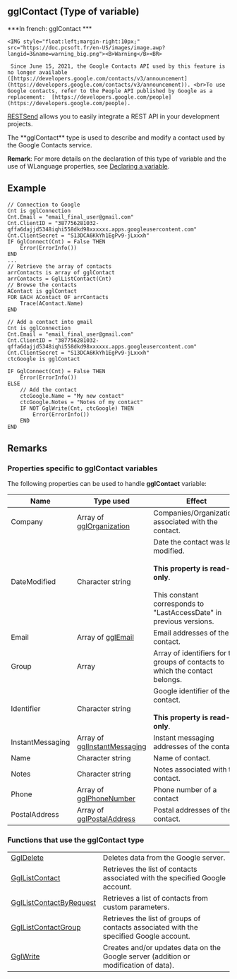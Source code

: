
## gglContact (Type of variable)

***In french: gglContact ***
				

<DIV class="specObsolete">
	<IMG style="float:left;margin-right:10px;" src="https://doc.pcsoft.fr/en-US/images/image.awp?langid=3&name=warning_big.png"><B>Warning</B><BR>
	 Since June 15, 2021, the Google Contacts API used by this feature is no longer available ([https://developers.google.com/contacts/v3/announcement](https://developers.google.com/contacts/v3/announcement)). <br>To use Google contacts, refer to the People API published by Google as a replacement:  [https://developers.google.com/people](https://developers.google.com/people). 
[RESTSend](../WDLang3/1000021476.md) allows you to easily integrate a REST API in your development projects.
</DIV><a name="XUse"></a>
<a name="Use"></a>
<a name="description"></a>
The **gglContact** type is used to describe and modify a contact used by the Google Contacts service.

**Remark**: For more details on the declaration of this type of variable and the use of WLanguage properties, see [Declaring a variable](../Motscles/1514032.md).
<a name="Example1"></a>
<a name="sample_code"></a>

## Example


```wl
// Connection to Google
Cnt is gglConnection
Cnt.Email = "email_final_user@gmail.com"
Cnt.ClientID = "387756281032-qffa6dajjd5348iqhi558dkd98xxxxxx.apps.googleusercontent.com" 
Cnt.ClientSecret = "S13DCA6KkYh1EgPv9-jLxxxh" 
IF GglConnect(Cnt) = False THEN
	Error(ErrorInfo())
END
...
// Retrieve the array of contacts
arrContacts is array of gglContact
arrContacts = GglListContact(Cnt)
// Browse the contacts
AContact is gglContact
FOR EACH AContact OF arrContacts
	Trace(AContact.Name)
END
```


<a name="Example2"></a>

```wl
// Add a contact into gmail
Cnt is gglConnection
Cnt.Email = "email_final_user@gmail.com"
Cnt.ClientID = "387756281032-qffa6dajjd5348iqhi558dkd98xxxxxx.apps.googleusercontent.com" 
Cnt.ClientSecret = "S13DCA6KkYh1EgPv9-jLxxxh" 
ctcGoogle is gglContact

IF GglConnect(Cnt) = False THEN
	Error(ErrorInfo())
ELSE
	// Add the contact
	ctcGoogle.Name = "My new contact"
	ctcGoogle.Notes = "Notes of my contact"
	IF NOT GglWrite(Cnt, ctcGoogle) THEN 
		Error(ErrorInfo())
	END	
END
```

<a name="XSYNTAX"></a>


<a name="NOTE0"></a>
<a name="NOTE0_1"></a>

## Remarks




### Properties specific to gglContact variables
<a name="properties_specific_gglcontact_variables_ELTPARAGRAPHE000048"></a>

The following properties can be used to handle **gglContact** variable:

| Name | Type used | Effect |
| --- | --- | --- |
| Company | Array of [gglOrganization](../WDLang5/1000017756.md) | Companies/Organizations associated with the contact. |
| DateModified | Character string | Date the contact was last modified.<br><br>**This property is read-only**.<br><br>This constant corresponds to "LastAccessDate" in previous versions. |
| Email | Array of [gglEmail](../WDLang5/1000017571.md) | Email addresses of the contact. |
| Group | Array | Array of identifiers for the groups of contacts to which the contact belongs. |
| Identifier | Character string | Google identifier of the contact.<br><br>**This property is read-only**. |
| InstantMessaging | Array of [gglInstantMessaging](../WDLang5/1000017569.md) | Instant messaging addresses of the contact. |
| Name | Character string | Name of contact. |
| Notes | Character string | Notes associated with the contact. |
| Phone | Array of [gglPhoneNumber](../WDLang5/1000017573.md) | Phone number of a contact |
| PostalAddress | Array of [gglPostalAddress](../WDLang5/1000017575.md) | Postal addresses of the contact. |


<a name="NOTE0_2"></a>




### Functions that use the gglContact type
<a name="functions_that_use_the_gglcontact_type_ELTPARAGRAPHE000147"></a>




|   |   |
| --- | --- |
| [GglDelete](../WDLang5/1000017402.md) | Deletes data from the Google server. |
| [GglListContact](../WDLang5/1000017344.md) | Retrieves the list of contacts associated with the specified Google account. |
| [GglListContactByRequest](../WDLang5/1000017346.md) | Retrieves a list of contacts from custom parameters. |
| [GglListContactGroup](../WDLang5/1000017577.md) | Retrieves the list of groups of contacts associated with the specified Google account. |
| [GglWrite](../WDLang5/1000017401.md) | Creates and/or updates data on the Google server (addition or modification of data). |






